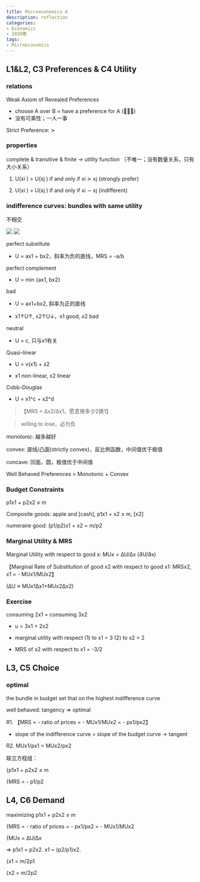 ```yaml
---
title: Microeconomics A
description: reflection
categories: 
- Economics
- 2020春
tags:
- Microeconomics
---
```


## L1&L2, C3 Preferences & C4 Utility

### relations

Weak Axiom of Revealed Preferences
* choose A over B = have a preference for A (􏰀􏰀≿)
* 没有可乘性；一人一事
		
Strict Preference: ≻    

### properties
complete & transitive & finite -> utility function （不唯一；没有数量关系，只有大小关系）

1. U(xi ) > U(xj ) if and only if xi ≻ xj (strongly prefer)

2. U(xi ) = U(xj ) if and only if xi ∼ xj (indifferent)    

### indifference curves: bundles with same utility

不相交

![](https://wx3.sinaimg.cn/mw1024/9296b5a5gy1gfltgjd45gj20u012rjzh.jpg)
![](https://wx3.sinaimg.in/mw690/9296b5a5gy1gfltgjuchwj20u012r46y.jpg)

perfect substitute

* U = ax1 + bx2，斜率为负的直线，MRS = -a/b

perfect complement

* U = min {ax1, bx2}

bad

* U = ax1+bx2, 斜率为正的直线

* x1↑U↑, x2↑U↓，x1 good, x2 bad

neutral

* U = c, 只与x1有关

Quasi-linear

* U = v(x1) + x2

* x1 non-linear, x2 linear

Cobb-Douglas

* U = x1^c + x2^d

> 【MRS = ∆x2/∆x1，愿意用多少2换1】

> willing to lose，必为负

monotonic: 越多越好

convex: 直线/凸面(strictly convex)，反比例函数，中间值优于极值

concave: 凹面，圆，极值优于中间值

Well Behaved Preferences = Monotonic + Convex    

### Budget Constraints

p1x1 + p2x2 ≤ m

Composite goods: apple and [cash], p1x1 + x2 ≤ m, [x2]

numeraire good: (p1/p2)x1 + x2 = m/p2

### Marginal Utility & MRS

Marginal Utility with respect to good x: MUx = ∆U/∆x (∂U/∂x)

【Marginal Rate of Substitution of good x2 with respect to good x1: MRSx2, x1 = - MUx1/MUx2】

(∆U ≈ MUx1∆x1+MUx2∆x2)

### Exercise

consuming 2x1 = consuming 3x2

* u = 3x1 + 2x2

* marginal utility with respect (1) to x1 = 3 (2) to x2 = 2

* MRS of x2 with respect to x1 = -3/2

## L3, C5 Choice
### optimal

the bundle in budget set that on the highest indifference curve

well behaved: tangency => optimal

R1. 【MRS = - ratio of prices = - MUx1/MUx2 = - px1/px2】  

* slope of the indifference curve = slope of the budget curve -> tangent

R2. MUx1/px1 = MUx2/px2

联立方程组：

{p1x1 + p2x2 ≤ m

{MRS = - p1/p2

## L4, C6 Demand

maximizing p1x1 + p2x2 ≤ m

{MRS = - ratio of prices = - px1/px2 = - MUx1/MUx2

{MUx = ∆U/∆x

=> p1x1 = p2x2. x1 = (p2/p1)x2.

{x1 = m/2p1

{x2 = m/2p2

